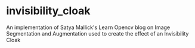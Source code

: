# invisibility_cloak
An implementation of Satya Mallick's Learn Opencv blog on Image Segmentation and Augmentation used to create the effect of an Invisibility Cloak
